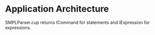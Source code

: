# Application Architecture

SMPLParser.cup returns ICommand for statements and IExpression for expressions.